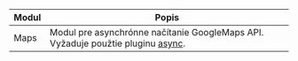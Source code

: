 Modul 			| Popis
--------------- | ----------------------------------------------------------------------------------------------------------------------------------------------------
Maps 			| Modul pre asynchrónne načítanie GoogleMaps API. Vyžaduje použtie pluginu [async](https://github.com/xxxmatko/xDev.Gis/blob/master/Plugins/async.js).